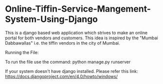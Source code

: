# Online-Tiffin-Service-Mangement-System-Using-Django
This is a django based web application which strives to make an online portal for both vendors and customers. This idea is inspired by the "Mumbai Dabbawallas" i.e. the tiffin vendors in the city of Mumbai.

Running the File:

To run the file use the command:
python manage.py runserver

If your system doesn't have django installed. Please refer this link: https://docs.djangoproject.com/en/4.0/howto/windows/





